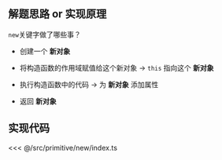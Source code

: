 ## 解题思路 or 实现原理

`new`关键字做了哪些事？

- 创建一个 **新对象**

- 将构造函数的作用域赋值给这个新对象 -> `this` 指向这个 **新对象**

- 执行构造函数中的代码 -> 为 **新对象** 添加属性

- 返回 **新对象**


## 实现代码

<<< @/src/primitive/new/index.ts
